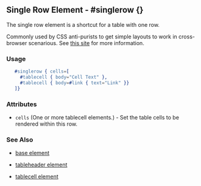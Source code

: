 

## Single Row Element - #singlerow {}

  The single row element is a shortcut for a table with one row.

  Commonly used by CSS anti-purists to get simple layouts to work in cross-browser scenarious.
  See [this site](http://giveupandusetables.com) for more information.

### Usage

```erlang
   #singlerow { cells=[
     #tablecell { body="Cell Text" },
     #tablecell { body=#link { text="Link" }}
   ]}

```

### Attributes

   * `cells` (One or more tablecell elements.) - Set the table cells to be rendered within this row.

### See Also

 *  [base element](./element_base.md)

 *  [tableheader element](./tableheader.md)

 *  [tablecell element](./tablecell.md)

 
